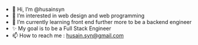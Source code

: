 - 👋 Hi, I’m @husainsyn
- 👀 I’m interested in web design and web programming
- 🌱 I’m currently learning front end further more to be a backend engineer
- ✨ My goal is to be a Full Stack Engineer
- 📫 How to reach me : husain.syn@gmail.com

<!---
husainsyn/husainsyn is a ✨ special ✨ repository because its `README.md` (this file) appears on your GitHub profile.
You can click the Preview link to take a look at your changes.
--->
